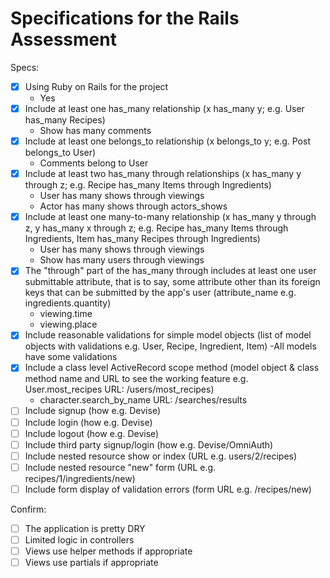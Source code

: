 # Specifications for the Rails Assessment

Specs:
- [x] Using Ruby on Rails for the project
    - Yes
- [x] Include at least one has_many relationship (x has_many y; e.g. User has_many Recipes)
    - Show has many comments
- [x] Include at least one belongs_to relationship (x belongs_to y; e.g. Post belongs_to User)
    - Comments belong to User
- [x] Include at least two has_many through relationships (x has_many y through z; e.g. Recipe has_many Items through Ingredients)
    - User has many shows through viewings
    - Actor has many shows through actors_shows
- [x] Include at least one many-to-many relationship (x has_many y through z, y has_many x through z; e.g. Recipe has_many Items through Ingredients, Item has_many Recipes through Ingredients)
    - User has many shows through viewings
    - Show has many users through viewings
- [x] The "through" part of the has_many through includes at least one user submittable attribute, that is to say, some attribute other than its foreign keys that can be submitted by the app's user (attribute_name e.g. ingredients.quantity)
    - viewing.time
    - viewing.place
- [X] Include reasonable validations for simple model objects (list of model objects with validations e.g. User, Recipe, Ingredient, Item)
    -All models have some validations
- [X] Include a class level ActiveRecord scope method (model object & class method name and URL to see the working feature e.g. User.most_recipes URL: /users/most_recipes)
    - character.search_by_name URL: /searches/results
- [ ] Include signup (how e.g. Devise)
- [ ] Include login (how e.g. Devise)
- [ ] Include logout (how e.g. Devise)
- [ ] Include third party signup/login (how e.g. Devise/OmniAuth)
- [ ] Include nested resource show or index (URL e.g. users/2/recipes)
- [ ] Include nested resource "new" form (URL e.g. recipes/1/ingredients/new)
- [ ] Include form display of validation errors (form URL e.g. /recipes/new)

Confirm:
- [ ] The application is pretty DRY
- [ ] Limited logic in controllers
- [ ] Views use helper methods if appropriate
- [ ] Views use partials if appropriate
